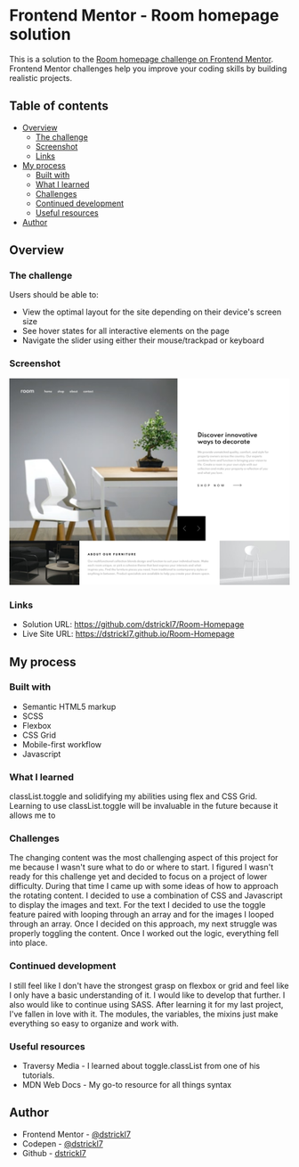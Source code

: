 # Frontend Mentor - Room homepage solution

This is a solution to the [Room homepage challenge on Frontend Mentor](https://www.frontendmentor.io/challenges/room-homepage-BtdBY_ENq). Frontend Mentor challenges help you improve your coding skills by building realistic projects. 

## Table of contents

- [Overview](#overview)
  - [The challenge](#the-challenge)
  - [Screenshot](#screenshot)
  - [Links](#links)
- [My process](#my-process)
  - [Built with](#built-with)
  - [What I learned](#what-i-learned)
  - [Challenges](#challenges)
  - [Continued development](#continued-development)
  - [Useful resources](#useful-resources)
- [Author](#author)


## Overview

### The challenge

Users should be able to:

- View the optimal layout for the site depending on their device's screen size
- See hover states for all interactive elements on the page
- Navigate the slider using either their mouse/trackpad or keyboard

### Screenshot

![](./my-page.png)

### Links

- Solution URL: https://github.com/dstrickl7/Room-Homepage
- Live Site URL: https://dstrickl7.github.io/Room-Homepage

## My process

### Built with

- Semantic HTML5 markup
- SCSS
- Flexbox
- CSS Grid
- Mobile-first workflow
- Javascript



### What I learned

classList.toggle and solidifying my abilities using flex and CSS Grid. Learning to use classList.toggle will be invaluable in the future because it allows me to 

### Challenges

The changing content was the most challenging aspect of this project for me because I wasn't sure what to do or where to start. I figured I wasn't ready for this challenge yet and decided to focus on a project of lower difficulty. During that time I came up with some ideas of how to approach the rotating content. I decided to use a combination of CSS and Javascript to display the images and text. For the text I decided to use the toggle feature paired with looping through an array and for the images I looped through an array. Once I decided on this approach, my next struggle was properly toggling the content. Once I worked out the logic, everything fell into place.

### Continued development

I still feel like I don't have the strongest grasp on flexbox or grid and feel like I only have a basic understanding of it. I would like to develop that further. I also would like to continue using SASS. After learning it for my last project, I've fallen in love with it. The modules, the variables, the mixins just make everything so easy to organize and work with.

### Useful resources

- Traversy Media - I learned about toggle.classList from one of his tutorials.
- MDN Web Docs - My go-to resource for all things syntax 

## Author

- Frontend Mentor - [@dstrickl7](https://www.frontendmentor.io/profile/dstrickl7)
- Codepen - [@dstrickl7](https://codepen.io/dstrickl7)
- Github - [dstrickl7](https://github.com/dstrickl7)